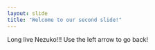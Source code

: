 ```yaml
---
layout: slide
title: "Welcome to our second slide!"
---
```

Long live Nezuko!!!
Use the left arrow to go back!
